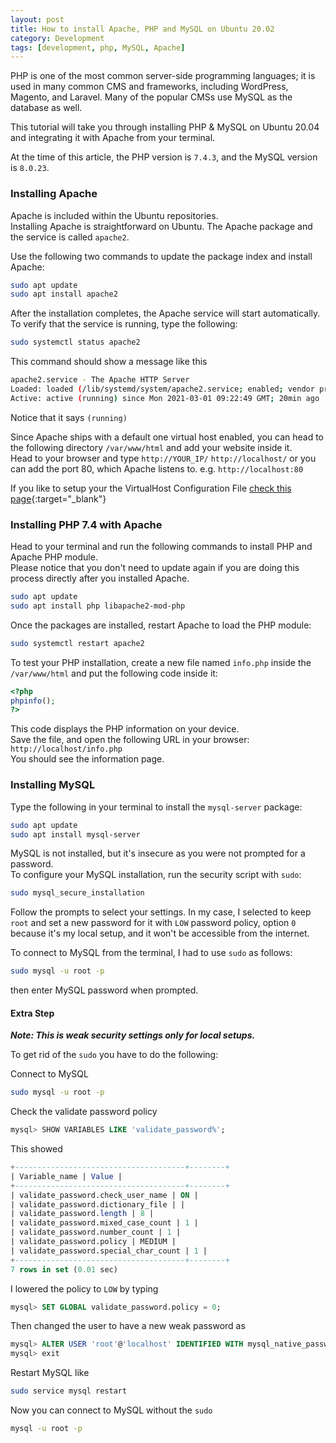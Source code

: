 ```yaml
---
layout: post
title: How to install Apache, PHP and MySQL on Ubuntu 20.02
category: Development
tags: [development, php, MySQL, Apache]
---
```


PHP is one of the most common server-side programming languages; it is used in many common CMS and frameworks, including WordPress, Magento, and Laravel. Many of the popular CMSs use MySQL as the database as well.  
  
This tutorial will take you through installing PHP & MySQL on Ubuntu 20.04 and integrating it with Apache from your terminal.  
  
At the time of this article, the PHP version is `7.4.3`, and the MySQL version is `8.0.23`.  
  
### Installing Apache  
Apache is included within the Ubuntu repositories.  
Installing Apache is straightforward on Ubuntu. The Apache package and the service is called `apache2`.  
  
Use the following two commands to update the package index and install Apache:  
```bash  
sudo apt update  
sudo apt install apache2  
```  
After the installation completes, the Apache service will start automatically.  
To verify that the service is running, type the following:  
```bash  
sudo systemctl status apache2  
```  
This command should show a message like this  
```bash  
apache2.service - The Apache HTTP Server  
Loaded: loaded (/lib/systemd/system/apache2.service; enabled; vendor preset: enabled)  
Active: active (running) since Mon 2021-03-01 09:22:49 GMT; 20min ago  
```  
Notice that it says `(running)`  
  
Since Apache ships with a default one virtual host enabled, you can head to the following directory `/var/www/html` and add your website inside it.  
Head to your browser and type `http://YOUR_IP/` `http://localhost/` or you can add the port 80, which Apache listens to. e.g. `http://localhost:80`  
  
If you like to setup your the VirtualHost Configuration File [check this page](https://ubuntu.com/tutorials/install-and-configure-apache#4-setting-up-the-virtualhost-configuration-file){:target="_blank"}  
  
### Installing PHP 7.4 with Apache  
Head to your terminal and run the following commands to install PHP and Apache PHP module.  
Please notice that you don't need to update again if you are doing this process directly after you installed Apache.  
```bash  
sudo apt update  
sudo apt install php libapache2-mod-php  
```  
Once the packages are installed, restart Apache to load the PHP module:  
```bash  
sudo systemctl restart apache2  
```  
To test your PHP installation, create a new file named `info.php` inside the `/var/www/html` and put the following code inside it:  
```php  
<?php  
phpinfo();  
?>  
```  
This code displays the PHP information on your device.  
Save the file, and open the following URL in your browser: `http://localhost/info.php`  
You should see the information page.  
  
### Installing MySQL  
Type the following in your terminal to install the `mysql-server` package:  
```bash  
sudo apt update  
sudo apt install mysql-server  
```  
MySQL is not installed, but it's insecure as you were not prompted for a password.  
To configure your MySQL installation, run the security script with `sudo`:  
```bash  
sudo mysql_secure_installation  
```  
Follow the prompts to select your settings. In my case, I selected to keep `root` and set a new password for it with `LOW` password policy, option `0` because it's my local setup, and it won't be accessible from the internet.  
  
To connect to MySQL from the terminal, I had to use `sudo` as follows:  
```bash  
sudo mysql -u root -p  
```  
then enter MySQL password when prompted.  
  
#### Extra Step  

***Note: This is weak security settings only for local setups.***  

To get rid of the `sudo` you have to do the following:  
  
Connect to MySQL  
```bash  
sudo mysql -u root -p  
```  
Check the validate password policy  
```sql  
mysql> SHOW VARIABLES LIKE 'validate_password%';  
```  
This showed  
```sql  
+--------------------------------------+--------+  
| Variable_name | Value |  
+--------------------------------------+--------+  
| validate_password.check_user_name | ON |  
| validate_password.dictionary_file | |  
| validate_password.length | 8 |  
| validate_password.mixed_case_count | 1 |  
| validate_password.number_count | 1 |  
| validate_password.policy | MEDIUM |  
| validate_password.special_char_count | 1 |  
+--------------------------------------+--------+  
7 rows in set (0.01 sec)  
```  
  
I lowered the policy to `LOW` by typing  
```sql  
mysql> SET GLOBAL validate_password.policy = 0;  
```  
Then changed the user to have a new weak password as  
```sql  
mysql> ALTER USER 'root'@'localhost' IDENTIFIED WITH mysql_native_password BY 'NEW_PASSWORD_HERE';  
mysql> exit  
```  
Restart MySQL like  
```bash  
sudo service mysql restart  
```  
Now you can connect to MySQL without the `sudo`  
```bash  
mysql -u root -p  
```
